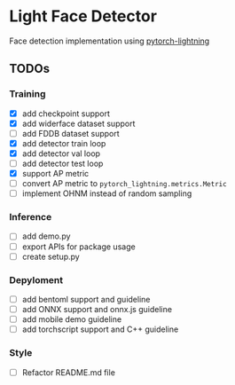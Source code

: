 # Light Face Detector

Face detection implementation using [pytorch-lightning](https://www.pytorchlightning.ai/)

## TODOs
### Training
- [x] add checkpoint support
- [x] add widerface dataset support
- [ ] add FDDB dataset support
- [x] add detector train loop
- [x] add detector val loop
- [ ] add detector test loop
- [x] support AP metric
- [ ] convert AP metric to `pytorch_lightning.metrics.Metric`
- [ ] implement OHNM instead of random sampling

### Inference
- [ ] add demo.py
- [ ] export APIs for package usage
- [ ] create setup.py

### Depyloment
- [ ] add bentoml support and guideline
- [ ] add ONNX support and onnx.js guideline
- [ ] add mobile demo guideline
- [ ] add torchscript support and C++ guideline

### Style
- [ ] Refactor README.md file